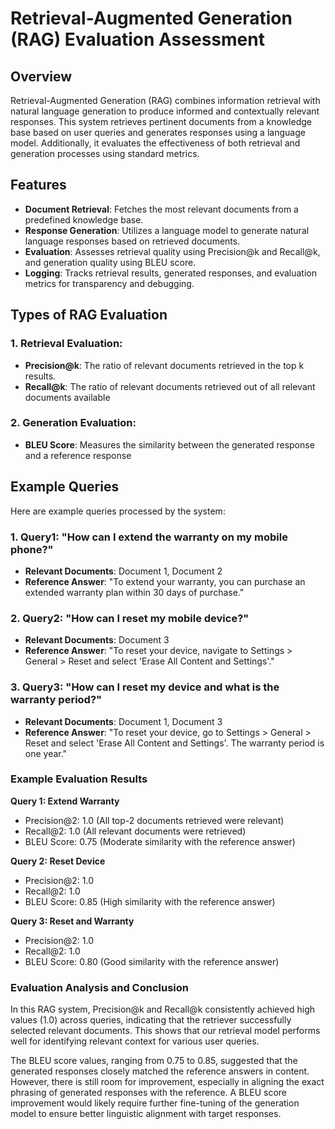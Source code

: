 # Retrieval-Augmented Generation (RAG) Evaluation Assessment

## Overview
Retrieval-Augmented Generation (RAG) combines information retrieval with natural language generation to produce informed 
and contextually relevant responses. This system retrieves pertinent documents from a knowledge base based on user queries and generates responses using a language model. 
Additionally, it evaluates the effectiveness of both retrieval and generation processes using standard metrics.


## Features
* **Document Retrieval**: Fetches the most relevant documents from a predefined knowledge base. 
* **Response Generation**: Utilizes a language model to generate natural language responses based on retrieved documents. 
* **Evaluation**: Assesses retrieval quality using Precision@k and Recall@k, and generation quality using BLEU score.  
* **Logging**: Tracks retrieval results, generated responses, and evaluation metrics for transparency and debugging.


## Types of RAG Evaluation
### 1. **Retrieval Evaluation**:
* **Precision@k**: The ratio of relevant documents retrieved in the top k results.
* **Recall@k**: The ratio of relevant documents retrieved out of all relevant documents available

### 2. **Generation Evaluation**:
* **BLEU Score**: Measures the similarity between the generated response and a reference response 


## Example Queries
Here are example queries processed by the system:
### 1. **Query1**: "How can I extend the warranty on my mobile phone?"
* **Relevant Documents**: Document 1, Document 2 
* **Reference Answer**: "To extend your warranty, you can purchase an extended warranty plan within 30 days of purchase."

### 2. **Query2**: "How can I reset my mobile device?"
* **Relevant Documents**: Document 3
* **Reference Answer**: "To reset your device, navigate to Settings > General > Reset and select 'Erase All Content and Settings'."

### 3. **Query3**: "How can I reset my device and what is the warranty period?"
* **Relevant Documents**: Document 1, Document 3 
* **Reference Answer**: "To reset your device, go to Settings > General > Reset and select 'Erase All Content and Settings'. The warranty period is one year."


### Example Evaluation Results
**Query 1: Extend Warranty**
* Precision@2: 1.0 (All top-2 documents retrieved were relevant)
* Recall@2: 1.0 (All relevant documents were retrieved)
* BLEU Score: 0.75 (Moderate similarity with the reference answer)

**Query 2: Reset Device**
* Precision@2: 1.0
* Recall@2: 1.0
* BLEU Score: 0.85 (High similarity with the reference answer)

**Query 3: Reset and Warranty**
* Precision@2: 1.0
* Recall@2: 1.0
* BLEU Score: 0.80 (Good similarity with the reference answer)



### Evaluation Analysis and Conclusion
In this RAG system, Precision@k and Recall@k consistently achieved high values (1.0) across queries, indicating that the retriever successfully selected relevant documents. This shows that our retrieval model performs well for identifying relevant context for various user queries.

The BLEU score values, ranging from 0.75 to 0.85, suggested that the generated responses closely matched the reference answers in content. However, there is still room for improvement, especially in aligning the exact phrasing of generated responses with the reference. A BLEU score improvement would likely require further fine-tuning of the generation model to ensure better linguistic alignment with target responses.

